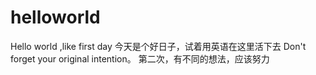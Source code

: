 # helloworld
Hello world ,like first day
今天是个好日子，试着用英语在这里活下去
Don't forget your original intention。
第二次，有不同的想法，应该努力
